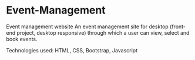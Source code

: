 # Event-Management
Event management website
An event management site for desktop (front-end project, desktop responsive) through which a user can view, select and book events.

Technologies used: HTML, CSS, Bootstrap, Javascript
